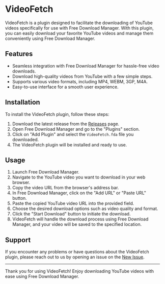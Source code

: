 # VideoFetch

VideoFetch is a plugin designed to facilitate the downloading of YouTube videos specifically for use with Free Download Manager. With this plugin, you can easily download your favorite YouTube videos and manage them conveniently using Free Download Manager.

## Features

- Seamless integration with Free Download Manager for hassle-free video downloads.
- Download high-quality videos from YouTube with a few simple steps.
- Supports various video formats, including MP4, WEBM, 3GP, M4A.
- Easy-to-use interface for a smooth user experience.

## Installation

To install the VideoFetch plugin, follow these steps:

1. Download the latest release from the [Releases](https://github.com/ifsvivek/VideoFetch/releases/) page.
2. Open Free Download Manager and go to the "Plugins" section.
3. Click on "Add Plugin" and select the `VideoFetch.fda` file you downloaded.
4. The VideoFetch plugin will be installed and ready to use.

## Usage

1. Launch Free Download Manager.
2. Navigate to the YouTube video you want to download in your web browser.
3. Copy the video URL from the browser's address bar.
4. In Free Download Manager, click on the "Add URL" or "Paste URL" button.
5. Paste the copied YouTube video URL into the provided field.
6. Choose the desired download options such as video quality and format.
7. Click the "Start Download" button to initiate the download.
8. VideoFetch will handle the download process using Free Download Manager, and your video will be saved to the specified location.

## Support

If you encounter any problems or have questions about the VideoFetch plugin, please reach out to us by opening an issue on the [New Issue](https://github.com/ifsvivek/VideoFetch/issues/new/choose).

---

Thank you for using VideoFetch! Enjoy downloading YouTube videos with ease using Free Download Manager.

